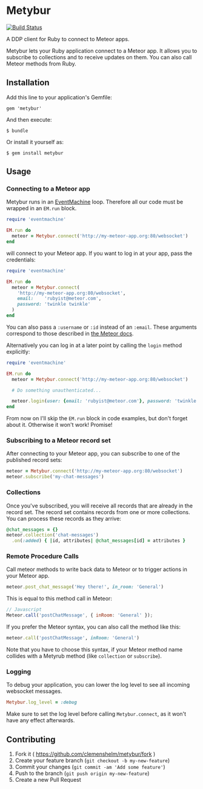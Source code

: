 # Metybur
[![Build Status](https://travis-ci.org/clemenshelm/metybur.svg?branch=master)](https://travis-ci.org/clemenshelm/metybur)

A DDP client for Ruby to connect to Meteor apps.

Metybur lets your Ruby application connect to a Meteor app. It allows you
to subscribe to collections and to receive updates on them.
You can also call Meteor methods from Ruby.

## Installation

Add this line to your application's Gemfile:

    gem 'metybur'

And then execute:

    $ bundle

Or install it yourself as:

    $ gem install metybur

## Usage

### Connecting to a Meteor app

Metybur runs in an [EventMachine](http://eventmachine.rubyforge.org/) loop.
Therefore all our code must be wrapped in an `EM.run` block.

```ruby
require 'eventmachine'

EM.run do
  meteor = Metybur.connect('http://my-meteor-app.org:80/websocket')
end
```

will connect to your Meteor app. If you want to log in at your app, pass the credentials:

```ruby
require 'eventmachine'

EM.run do
  meteor = Metybur.connect(
    'http://my-meteor-app.org:80/websocket',
    email:    'rubyist@meteor.com',
    password: 'twinkle twinkle'
  )
end
```

You can also pass a `:username` or `:id` instead of an `:email`. These arguments correspond to those described in [the Meteor docs](http://docs.meteor.com/#/full/meteor_loginwithpassword).

Alternatively you can log in at a later point by calling the `login` method explicitly:

```ruby
require 'eventmachine'

EM.run do
  meteor = Metybur.connect('http://my-meteor-app.org:80/websocket')

  # Do something unauthenticated...

  meteor.login(user: {email: 'rubyist@meteor.com'}, password: 'twinkle twinkle'
end
```

From now on I'll skip the `EM.run` block in code examples, but don't forget about it. Otherwise it won't work! Promise!

### Subscribing to a Meteor record set

After connecting to your Meteor app, you can subscribe to one of the published record sets:

```ruby
meteor = Metybur.connect('http://my-meteor-app.org:80/websocket')
meteor.subscribe('my-chat-messages')
```

### Collections

Once you've subscribed, you will receive all records that are already in the record set. The record set contains records from one or more collections. You can process these records as they arrive:

```ruby
@chat_messages = {}
meteor.collection('chat-messages')
  .on(:added) { |id, attributes| @chat_messages[id] = attributes }
```

### Remote Procedure Calls

Call meteor methods to write back data to Meteor or to trigger actions in your Meteor app.

```ruby
meteor.post_chat_message('Hey there!', in_room: 'General')
```

This is equal to this method call in Meteor:

```javascript
// Javascript
Meteor.call('postChatMessage', { inRoom: 'General' });
```

If you prefer the Meteor syntax, you can also call the method like this:

```ruby
meteor.call('postChatMessage', inRoom: 'General')
```

Note that you have to choose this syntax, if your Meteor method name collides with a Metyrub method (like `collection` or `subscribe`).

### Logging

To debug your application, you can lower the log level to see all incoming websocket messages.

```ruby
Metybur.log_level = :debug
```

Make sure to set the log level before calling `Metybur.connect`, as it won't have any effect afterwards.

## Contributing

1. Fork it ( https://github.com/clemenshelm/metybur/fork )
2. Create your feature branch (`git checkout -b my-new-feature`)
3. Commit your changes (`git commit -am 'Add some feature'`)
4. Push to the branch (`git push origin my-new-feature`)
5. Create a new Pull Request
